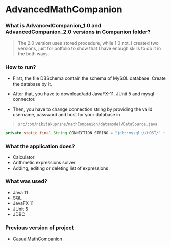 # AdvancedMathCompanion

### What is AdvancedCompanion_1.0 and AdvancedCompanion_2.0 versions in Companion folder?

> The 2.0 version uses stored procedure, while 1.0 not. I created two versions, just for potfolio to show that I have enough skills to do it in the both ways.

### How to run?
- First, the file DBSchema contain the schema of MySQL database. Create the database by it.
- After that, you have to download/add JavaFX-11, JUnit 5 and mysql connector.

- Then, you have to change connection string by providing the valid username, password and host for your database in
> `src/com/nikitakuprins/mathCompanion/datamodel/DataSource.java`

```java 
private static final String CONNECTION_STRING = "jdbc:mysql://HOST/" + SCHEMA_NAME + "?user=USER&password=PASSWORD";
``` 

### What the application does?

- Calculator
- Arithmetic expressions solver
- Adding, editing or deleting list of expressions

### What was used?

- Java 11
- SQL
- JavaFX 11
- JUnit 5
- JDBC

### Previous version of project

- [CasualMathCompanion](github.com/NouFeet/CasualMathCompanion)
